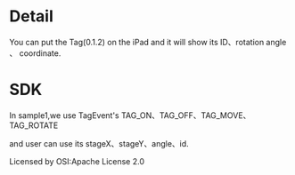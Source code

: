 Detail
=============
You can put the Tag(0.1.2) on the iPad and it will show its ID、rotation angle 、 coordinate.


SDK
=============
In sample1,we use TagEvent's TAG_ON、TAG_OFF、TAG_MOVE、TAG_ROTATE

and user can use its stageX、stageY、angle、id.


Licensed by OSI:Apache License 2.0
